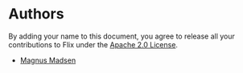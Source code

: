 # Authors

By adding your name to this document, you agree to release all your contributions to Flix under the [Apache 2.0 License](LICENSE.md).

- [Magnus Madsen](https://github.com/magnus-madsen)
